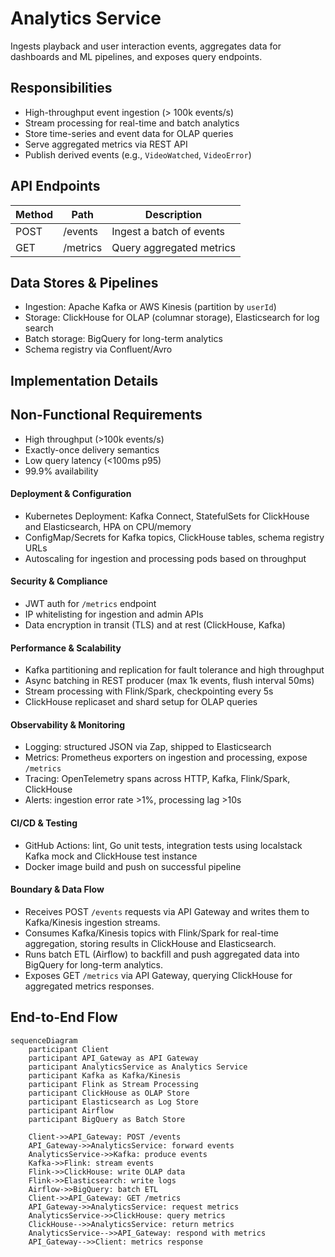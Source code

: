 # Analytics Service

Ingests playback and user interaction events, aggregates data for dashboards and ML pipelines, and exposes query endpoints.

## Responsibilities

-   High-throughput event ingestion (> 100k events/s)
-   Stream processing for real-time and batch analytics
-   Store time-series and event data for OLAP queries
-   Serve aggregated metrics via REST API
-   Publish derived events (e.g., `VideoWatched`, `VideoError`)

## API Endpoints

| Method | Path     | Description              |
| ------ | -------- | ------------------------ |
| POST   | /events  | Ingest a batch of events |
| GET    | /metrics | Query aggregated metrics |

## Data Stores & Pipelines

-   Ingestion: Apache Kafka or AWS Kinesis (partition by `userId`)
-   Storage: ClickHouse for OLAP (columnar storage), Elasticsearch for log search
-   Batch storage: BigQuery for long-term analytics
-   Schema registry via Confluent/Avro

## Implementation Details

## Non-Functional Requirements

-   High throughput (>100k events/s)
-   Exactly-once delivery semantics
-   Low query latency (<100ms p95)
-   99.9% availability

#### Deployment & Configuration

-   Kubernetes Deployment: Kafka Connect, StatefulSets for ClickHouse and Elasticsearch, HPA on CPU/memory
-   ConfigMap/Secrets for Kafka topics, ClickHouse tables, schema registry URLs
-   Autoscaling for ingestion and processing pods based on throughput

#### Security & Compliance

-   JWT auth for `/metrics` endpoint
-   IP whitelisting for ingestion and admin APIs
-   Data encryption in transit (TLS) and at rest (ClickHouse, Kafka)

#### Performance & Scalability

-   Kafka partitioning and replication for fault tolerance and high throughput
-   Async batching in REST producer (max 1k events, flush interval 50ms)
-   Stream processing with Flink/Spark, checkpointing every 5s
-   ClickHouse replicaset and shard setup for OLAP queries

#### Observability & Monitoring

-   Logging: structured JSON via Zap, shipped to Elasticsearch
-   Metrics: Prometheus exporters on ingestion and processing, expose `/metrics`
-   Tracing: OpenTelemetry spans across HTTP, Kafka, Flink/Spark, ClickHouse
-   Alerts: ingestion error rate >1%, processing lag >10s

#### CI/CD & Testing

-   GitHub Actions: lint, Go unit tests, integration tests using localstack Kafka mock and ClickHouse test instance
-   Docker image build and push on successful pipeline

#### Boundary & Data Flow

-   Receives POST `/events` requests via API Gateway and writes them to Kafka/Kinesis ingestion streams.
-   Consumes Kafka/Kinesis topics with Flink/Spark for real-time aggregation, storing results in ClickHouse and Elasticsearch.
-   Runs batch ETL (Airflow) to backfill and push aggregated data into BigQuery for long-term analytics.
-   Exposes GET `/metrics` via API Gateway, querying ClickHouse for aggregated metrics responses.

## End-to-End Flow

```mermaid
sequenceDiagram
    participant Client
    participant API_Gateway as API Gateway
    participant AnalyticsService as Analytics Service
    participant Kafka as Kafka/Kinesis
    participant Flink as Stream Processing
    participant ClickHouse as OLAP Store
    participant Elasticsearch as Log Store
    participant Airflow
    participant BigQuery as Batch Store

    Client->>API_Gateway: POST /events
    API_Gateway->>AnalyticsService: forward events
    AnalyticsService->>Kafka: produce events
    Kafka->>Flink: stream events
    Flink->>ClickHouse: write OLAP data
    Flink->>Elasticsearch: write logs
    Airflow->>BigQuery: batch ETL
    Client->>API_Gateway: GET /metrics
    API_Gateway->>AnalyticsService: request metrics
    AnalyticsService->>ClickHouse: query metrics
    ClickHouse-->>AnalyticsService: return metrics
    AnalyticsService-->>API_Gateway: respond with metrics
    API_Gateway-->>Client: metrics response
```
